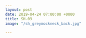 ```yaml
---
layout: post
date: 2019-04-24 07:00:00 +0000
title: SH-09
image: "/sh_greymockneck_back.jpg"

---
```

